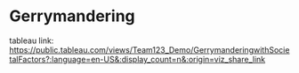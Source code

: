 # Gerrymandering
tableau link: https://public.tableau.com/views/Team123_Demo/GerrymanderingwithSocietalFactors?:language=en-US&:display_count=n&:origin=viz_share_link
